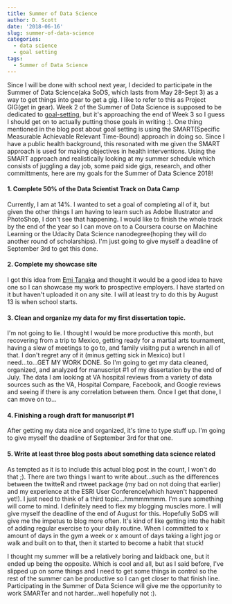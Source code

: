 ```yaml
---
title: Summer of Data Science
author: D. Scott
date: '2018-06-16'
slug: summer-of-data-science
categories:
  - data science
  - goal setting
tags:
  - Summer of Data Science
---
```


Since I will be done with school next year, I decided to participate in the Summer of Data Science(aka SoDS, which lasts from May 28-Sept 3)  as a way to get things into gear to get a gig. I like to refer to this as Project GIG(get in gear). Week 2 of the Summer of Data Science is supposed to be dedicated to [goal-setting](https://www.becomingadatascientist.com/2018/06/06/summer-of-data-science-goal-setting/), but it's approaching the end of Week 3 so I guess I should get on to actually putting those goals in writing :). One thing mentioned in the blog post about goal setting is using the SMART(Specific Measurable Achievable Relevant Time-Bound) approach in doing so. Since I have a public health background, this resonated with me given the SMART approach is used for making objectives in health interventions. Using the SMART approach and realistically looking at my summer schedule which consists of juggling a day job, some paid side gigs, research, and other committments, here are my goals for the Summer of Data Science 2018!

#### 1. Complete 50% of the Data Scientist Track on Data Camp
Currently, I am at 14%. I wanted to set a goal of completing all of it, but given the other things I am having to learn such as Adobe Illustrator and PhotoShop, I don't see that happening. I would like to finish the whole track by the end of the year so I can move on to a Coursera course on Machine Learning or the Udacity Data Science nanodegree(hoping they will do another round of scholarships). I'm just going to give myself a deadline of September 3rd to get this done. 

#### 2. Complete my showcase site
I got this idea from [Emi Tanaka](https://emitanaka.github.io/post/blogdowntutorial/#making-a-showcase-website-1) and thought it would be a good idea to have one so I can showcase my work to prospective employers. I have started on it but haven't uploaded it on any site. I will at least try to do this by August 13 is when school starts.

#### 3. Clean and organize my data for my first dissertation topic.
I'm not going to lie. I thought I would be more productive this month, but recovering from a trip to Mexico, getting ready for a martial arts tournament, having a slew of meetings to go to, and family visitng put a wrench in all of that. I don't regret any of it (minus getting sick in Mexico) but I need...to...GET MY WORK DONE. So I'm going to get my data cleaned, organized, and analyzed for manuscript #1 of my dissertation by the end of July. The data I am looking at VA hospital reviews from a variety of data sources such as the VA, Hospital Compare, Facebook, and Google reviews and seeing if there is any correlation between them. Once I get that done, I can move on to...

#### 4. Finishing a rough draft for manuscript #1 
After getting my data nice and organized, it's time to type stuff up. I'm going to give myself the deadline of September 3rd for that one. 

#### 5. Write at least three blog posts about something data science related
As tempted as it is to include this actual blog post in the count, I won't do that ;). There are two things I want to write about...such as the differences between the twitteR and rtweet package (my bad on not doing that earlier) and my experience at the ESRI User Conference(which haven't happened yet!). I just need to think of a third topic...hmmmmmmm. I'm sure something will come to mind. I definitely need to flex my blogging muscles more. I will give myself the deadline of the end of August for this. Hopefully SoDS will give me the impetus to blog more often. It's kind of like getting into the habit of adding regular exercise to your daily routine. When I committed to x amount of days in the gym a week or x amount of days taking a light jog or walk and built on to that, then it started to become a habit that stuck! 

I thought my summer will be a relatively boring and laidback one, but it ended up being the opposite. Which is cool and all, but as I said before, I've slipped up on some things and I need to get some things in control so the rest of the summer can be productive so I can get closer to that finish line. Participating in the Summer of Data Science will give me the opportunity to work SMARTer and not harder...well hopefully not :). 
